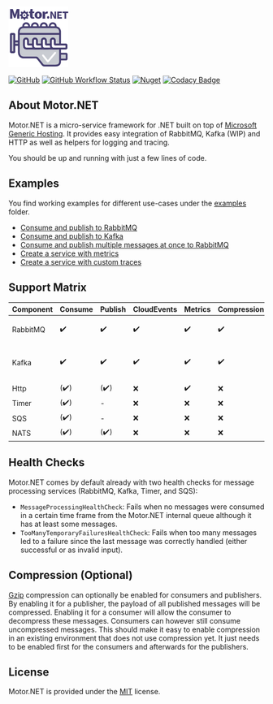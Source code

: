 ![Motor.NET Logo](./rsc/Icon_Motor_NET_128_Typo.png "Motor.NET - Drives your microservices")

[![GitHub](https://img.shields.io/github/license/GDATASoftwareAG/motornet)](https://raw.githubusercontent.com/GDATASoftwareAG/motornet/master/LICENSE)
[![GitHub Workflow Status](https://img.shields.io/github/workflow/status/GDATASoftwareAG/motornet/.NET%20Core)](https://github.com/GDATASoftwareAG/motornet/actions)
[![Nuget](https://img.shields.io/nuget/v/Motor.Extensions.Hosting)](https://www.nuget.org/packages/Motor.Extensions.Hosting/)
[![Codacy Badge](https://app.codacy.com/project/badge/Grade/f74a6fde2c2d490bb60f42590d554e1c)](https://www.codacy.com/gh/GDATASoftwareAG/motornet/dashboard?utm_source=github.com&amp;utm_medium=referral&amp;utm_content=GDATASoftwareAG/motornet&amp;utm_campaign=Badge_Grade)

## About Motor.NET

Motor.NET is a micro-service framework for .NET built on top of [Microsoft Generic Hosting](https://docs.microsoft.com/en-us/aspnet/core/fundamentals/host/generic-host?view=aspnetcore-3.1).
It provides easy integration of RabbitMQ, Kafka (WIP) and HTTP as well as helpers for logging and tracing.

You should be up and running with just a few lines of code.

## Examples

You find working examples for different use-cases under the [examples](./examples) folder.

- [Consume and publish to RabbitMQ](./examples/ConsumeAndPublishWithRabbitMQ)
- [Consume and publish to Kafka](./examples/ConsumeAndPublishWithKafka)
- [Consume and publish multiple messages at once to RabbitMQ](./examples/ConsumeAndMultiOutputPublishWithRabbitMQ)
- [Create a service with metrics](./examples/MetricsExample)
- [Create a service with custom traces](./examples/OpenTelemetryExample)

## Support Matrix

| Component | Consume | Publish | CloudEvents | Metrics | Compression | Custom |
| --- | --- | --- | --- | --- | --- | --- |
| RabbitMQ | :heavy_check_mark: | :heavy_check_mark: | :heavy_check_mark: | :heavy_check_mark: | :heavy_check_mark: | priority, dynamic routing |
| Kafka | :heavy_check_mark: | :heavy_check_mark: | :heavy_check_mark: | :heavy_check_mark: | :heavy_check_mark: | partitioning key, dynamic topic |
| Http | (:heavy_check_mark:) | (:heavy_check_mark:) | :x: |:heavy_check_mark: | :x: | |
| Timer | (:heavy_check_mark:) | - | :x: | :x: | :x: | |
| SQS | (:heavy_check_mark:) | - | :x: | :x: | :x: | |
| NATS | (:heavy_check_mark:) | (:heavy_check_mark:) | :x: | :x: | :x: | |

## Health Checks

Motor.NET comes by default already with two health checks for message processing services (RabbitMQ, Kafka, Timer, and SQS):

- `MessageProcessingHealthCheck`: Fails when no messages were consumed in a certain time frame from the Motor.NET internal queue although it has at least some messages.
- `TooManyTemporaryFailuresHealthCheck`: Fails when too many messages led to a failure since the last message was correctly handled (either successful or as invalid input).

## Compression (Optional)

[Gzip][gzip] compression can optionally be enabled for consumers and publishers. By enabling it for a publisher, the payload of
all published messages will be compressed. Enabling it for a consumer will allow the consumer to decompress these
messages. Consumers can however still consume uncompressed messages. This should make it easy to enable compression in
an existing environment that does not use compression yet. It just needs to be enabled first for the consumers and
afterwards for the publishers.

## License

Motor.NET is provided under the [MIT](./LICENSE) license.

[gzip]: https://www.gnu.org/software/gzip/
